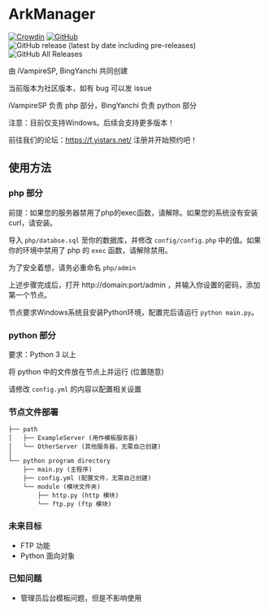 # ArkManager
[![Crowdin](https://badges.crowdin.net/arkmanager/localized.svg)](https://translate.yistars.net/)
[![GitHub](https://img.shields.io/github/license/yistars/ArkManager)](./LICENSE)
![GitHub release (latest by date including pre-releases)](https://img.shields.io/github/v/release/yistars/ArkManager?include_prereleases)
![GitHub All Releases](https://img.shields.io/github/downloads/yistars/ArkManager/total)

由 iVampireSP, BingYanchi 共同创建

当前版本为社区版本，如有 bug 可以发 issue

iVampireSP 负责 php 部分，BingYanchi 负责 python 部分

注意：目前仅支持Windows。后续会支持更多版本！

前往我们的论坛：https://f.yistars.net/ 注册并开始预约吧！

## 使用方法
### php 部分
前提：如果您的服务器禁用了php的exec函数，请解除。如果您的系统没有安装curl，请安装。

导入 `php/databse.sql` 至你的数据库，并修改 `config/config.php` 中的值。如果你的环境中禁用了 php 的 `exec` 函数，请解除禁用。

为了安全着想，请务必重命名 `php/admin`

上述步骤完成后，打开 http://domain:port/admin ，并输入你设置的密码，添加第一个节点。

节点要求Windows系统且安装Python环境，配置完后请运行 `python main.py`。

### python 部分
要求：Python 3 以上

将 python 中的文件放在节点上并运行 (位置随意)

请修改 `config.yml` 的内容以配置相关设置

### 节点文件部署
```
├── path
│   ├── ExampleServer (用作模板服务器)
│   └── OtherServer (其他服务器，无需自己创建)
│
└── python program directory
    ├── main.py (主程序)
    ├── config.yml (配置文件，无需自己创建)
    └── module (模块文件夹)
        ├── http.py (http 模块)
        └── ftp.py (ftp 模块)
```

### 未来目标
* FTP 功能
* Python 面向对象

### 已知问题
* 管理员后台模板问题，但是不影响使用
